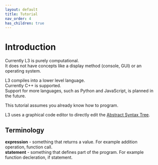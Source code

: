 ```yaml
---
layout: default
title: Tutorial
nav_order: 4
has_children: true
---
```


# Introduction

Currently L3 is purely computational.  
It does not have concepts like a display method (console, GUI) or an operating system.

L3 compiles into a lower level language.  
Currently C++ is supported.  
Support for more languages, such as Python and JavaScript, is planned in the future.

This tutorial assumes you already know how to program.

L3 uses a graphical code editor to directly edit the [Abstract Syntax Tree](https://en.wikipedia.org/wiki/Abstract_syntax_tree).

## Terminology

**expression** - something that returns a value. For example addition operation, function call.  
**statement** - something that defines part of the program. For example function decleration, if statement.
